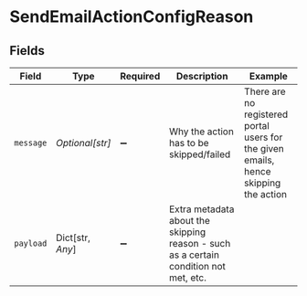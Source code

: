 # SendEmailActionConfigReason


## Fields

| Field                                                                                | Type                                                                                 | Required                                                                             | Description                                                                          | Example                                                                              |
| ------------------------------------------------------------------------------------ | ------------------------------------------------------------------------------------ | ------------------------------------------------------------------------------------ | ------------------------------------------------------------------------------------ | ------------------------------------------------------------------------------------ |
| `message`                                                                            | *Optional[str]*                                                                      | :heavy_minus_sign:                                                                   | Why the action has to be skipped/failed                                              | There are no registered portal users for the given emails, hence skipping the action |
| `payload`                                                                            | Dict[str, *Any*]                                                                     | :heavy_minus_sign:                                                                   | Extra metadata about the skipping reason - such as a certain condition not met, etc. |                                                                                      |